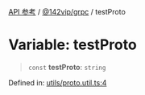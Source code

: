 [API 参考](../../../index.md) / [@142vip/grpc](../index.md) / testProto

# Variable: testProto

> `const` **testProto**: `string`

Defined in: [utils/proto.util.ts:4](https://github.com/142vip/core-x/blob/15d5bc9ef4bece78c0e60bdf074a2d245f625100/packages/grpc/src/utils/proto.util.ts#L4)
